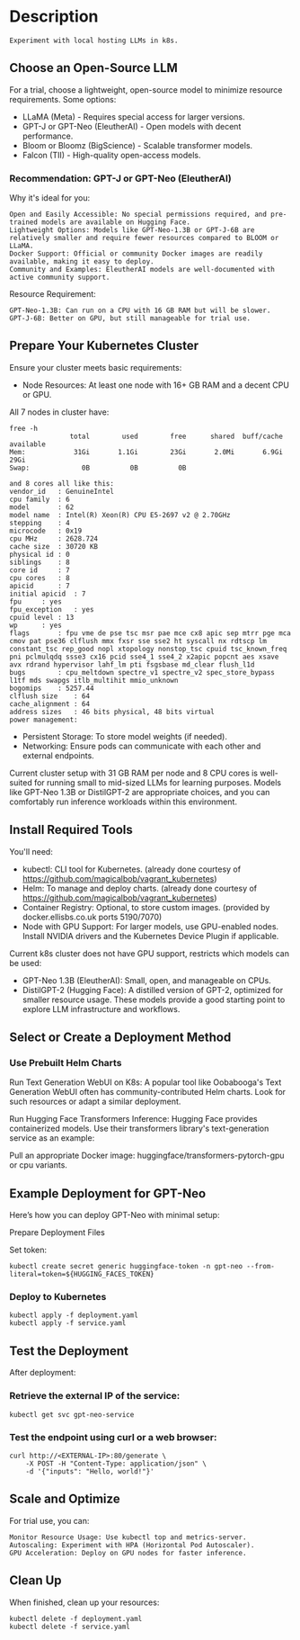 # Description

    Experiment with local hosting LLMs in k8s.

## Choose an Open-Source LLM

For a trial, choose a lightweight, open-source model to minimize resource requirements. Some options:

- LLaMA (Meta) - Requires special access for larger versions.
- GPT-J or GPT-Neo (EleutherAI) - Open models with decent performance.
- Bloom or Bloomz (BigScience) - Scalable transformer models.
- Falcon (TII) - High-quality open-access models.

### Recommendation: GPT-J or GPT-Neo (EleutherAI)

Why it's ideal for you:

    Open and Easily Accessible: No special permissions required, and pre-trained models are available on Hugging Face.
    Lightweight Options: Models like GPT-Neo-1.3B or GPT-J-6B are relatively smaller and require fewer resources compared to BLOOM or LLaMA.
    Docker Support: Official or community Docker images are readily available, making it easy to deploy.
    Community and Examples: EleutherAI models are well-documented with active community support.

Resource Requirement:

    GPT-Neo-1.3B: Can run on a CPU with 16 GB RAM but will be slower.
    GPT-J-6B: Better on GPU, but still manageable for trial use.

## Prepare Your Kubernetes Cluster

Ensure your cluster meets basic requirements:

- Node Resources: At least one node with 16+ GB RAM and a decent CPU or GPU.

All 7 nodes in cluster have:

	free -h
	               total        used        free      shared  buff/cache   available
	Mem:            31Gi       1.1Gi        23Gi       2.0Mi       6.9Gi        29Gi
	Swap:             0B          0B          0B

	and 8 cores all like this:
	vendor_id	: GenuineIntel
	cpu family	: 6
	model		: 62
	model name	: Intel(R) Xeon(R) CPU E5-2697 v2 @ 2.70GHz
	stepping	: 4
	microcode	: 0x19
	cpu MHz		: 2628.724
	cache size	: 30720 KB
	physical id	: 0
	siblings	: 8
	core id		: 7
	cpu cores	: 8
	apicid		: 7
	initial apicid	: 7
	fpu		: yes
	fpu_exception	: yes
	cpuid level	: 13
	wp		: yes
	flags		: fpu vme de pse tsc msr pae mce cx8 apic sep mtrr pge mca cmov pat pse36 clflush mmx fxsr sse sse2 ht syscall nx rdtscp lm constant_tsc rep_good nopl xtopology nonstop_tsc cpuid tsc_known_freq pni pclmulqdq ssse3 cx16 pcid sse4_1 sse4_2 x2apic popcnt aes xsave avx rdrand hypervisor lahf_lm pti fsgsbase md_clear flush_l1d
	bugs		: cpu_meltdown spectre_v1 spectre_v2 spec_store_bypass l1tf mds swapgs itlb_multihit mmio_unknown
	bogomips	: 5257.44
	clflush size	: 64
	cache_alignment	: 64
	address sizes	: 46 bits physical, 48 bits virtual
	power management:

- Persistent Storage: To store model weights (if needed).
- Networking: Ensure pods can communicate with each other and external endpoints.

Current cluster setup with 31 GB RAM per node and 8 CPU cores is well-suited for running small to mid-sized LLMs for learning purposes. Models like GPT-Neo 1.3B or DistilGPT-2 are appropriate choices, and you can comfortably run inference workloads within this environment.

## Install Required Tools

You'll need:

- kubectl: CLI tool for Kubernetes. (already done courtesy of https://github.com/magicalbob/vagrant_kubernetes)
- Helm: To manage and deploy charts. (already done courtesy of https://github.com/magicalbob/vagrant_kubernetes)
- Container Registry: Optional, to store custom images. (provided by docker.ellisbs.co.uk ports 5190/7070)
- Node with GPU Support: For larger models, use GPU-enabled nodes. Install NVIDIA drivers and the Kubernetes Device Plugin if applicable.

Current k8s cluster does not have GPU support, restricts which models can be used:
- GPT-Neo 1.3B (EleutherAI): Small, open, and manageable on CPUs.
- DistilGPT-2 (Hugging Face): A distilled version of GPT-2, optimized for smaller resource usage.
These models provide a good starting point to explore LLM infrastructure and workflows.

## Select or Create a Deployment Method
### Use Prebuilt Helm Charts
Run Text Generation WebUI on K8s: A popular tool like Oobabooga's Text Generation WebUI often has community-contributed Helm charts. Look for such resources or adapt a similar deployment.

Run Hugging Face Transformers Inference: Hugging Face provides containerized models. Use their transformers library's text-generation service as an example:

Pull an appropriate Docker image: huggingface/transformers-pytorch-gpu or cpu variants.

## Example Deployment for GPT-Neo
Here’s how you can deploy GPT-Neo with minimal setup:

Prepare Deployment Files
[](deployment.yml)

[](service.yml)

Set token:
```
kubectl create secret generic huggingface-token -n gpt-neo --from-literal=token=${HUGGING_FACES_TOKEN}
```

### Deploy to Kubernetes

    kubectl apply -f deployment.yaml
    kubectl apply -f service.yaml

## Test the Deployment

After deployment:

### Retrieve the external IP of the service:

    kubectl get svc gpt-neo-service

### Test the endpoint using curl or a web browser:

	curl http://<EXTERNAL-IP>:80/generate \
	    -X POST -H "Content-Type: application/json" \
	    -d '{"inputs": "Hello, world!"}'

## Scale and Optimize

For trial use, you can:

    Monitor Resource Usage: Use kubectl top and metrics-server.
    Autoscaling: Experiment with HPA (Horizontal Pod Autoscaler).
    GPU Acceleration: Deploy on GPU nodes for faster inference.

## Clean Up

When finished, clean up your resources:

    kubectl delete -f deployment.yaml
    kubectl delete -f service.yaml

